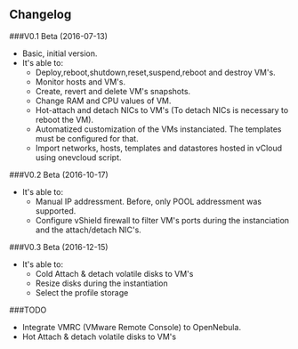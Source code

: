 ## Changelog

###V0.1 Beta (2016-07-13)

* Basic, initial version.
* It's able to:
    * Deploy,reboot,shutdown,reset,suspend,reboot and destroy VM's.
    * Monitor hosts and VM's.
    * Create, revert and delete VM's snapshots.
    * Change RAM and CPU values of VM.
    * Hot-attach and detach NICs to VM's (To detach NICs is necessary to reboot the VM).
    * Automatized customization of the VMs instanciated. The templates must be configured for that.
    * Import networks, hosts, templates and datastores hosted in vCloud using onevcloud script.

###V0.2 Beta (2016-10-17)

* It's able to:
	* Manual IP addressment. Before, only POOL addressment was supported.
	* Configure vShield firewall to filter VM's ports during the instanciation and the attach/detach NIC's.

###V0.3 Beta (2016-12-15)
* It's able to:
	* Cold Attach & detach volatile disks to VM's
    * Resize disks during the instantiation
    * Select the profile storage

###TODO

* Integrate VMRC (VMware Remote Console) to OpenNebula.
* Hot Attach & detach volatile disks to VM's
